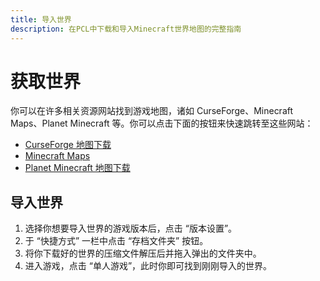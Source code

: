 ```yaml
---
title: 导入世界
description: 在PCL中下载和导入Minecraft世界地图的完整指南
---
```


# 获取世界

你可以在许多相关资源网站找到游戏地图，诸如 CurseForge、Minecraft Maps、Planet Minecraft 等。你可以点击下面的按钮来快速跳转至这些网站：

- [CurseForge 地图下载](https://www.curseforge.com/minecraft/search?class=worlds)
- [Minecraft Maps](https://www.minecraftmaps.com/)
- [Planet Minecraft 地图下载](https://www.planetminecraft.com/projects/)

## 导入世界

1. 选择你想要导入世界的游戏版本后，点击 “版本设置”。
2. 于 “快捷方式” 一栏中点击 “存档文件夹” 按钮。
3. 将你下载好的世界的压缩文件解压后并拖入弹出的文件夹中。
4. 进入游戏，点击 “单人游戏”，此时你即可找到刚刚导入的世界。
